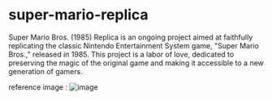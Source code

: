 # super-mario-replica
Super Mario Bros. (1985) Replica is an ongoing project aimed at faithfully replicating the classic Nintendo Entertainment System game, "Super Mario Bros.," released in 1985. This project is a labor of love, dedicated to preserving the magic of the original game and making it accessible to a new generation of gamers.

reference image :
![image](https://github.com/greeshmavamsi/super-mario-replica/assets/144332589/548ba613-5f56-4ef5-b0e8-19e57133dfec)

